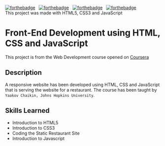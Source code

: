 [![forthebadge](https://forthebadge.com/images/badges/uses-html.svg)](https://forthebadge.com)&nbsp;&nbsp;&nbsp;[![forthebadge](https://forthebadge.com/images/badges/uses-css.svg)](https://forthebadge.com)&nbsp;&nbsp;&nbsp;[![forthebadge](https://forthebadge.com/images/badges/made-with-javascript.svg)](https://forthebadge.com)&nbsp;&nbsp;&nbsp;[![forthebadge](https://forthebadge.com/images/badges/built-with-love.svg)](https://forthebadge.com)\
This project was made with HTML5, CSS3 and JavaScript

# Front-End Development using HTML, CSS and JavaScript

This project is from the Web Development course opened on [Coursera](https://www.coursera.org/learn/html-css-javascript-for-web-developers)  

## Description

A responsive website has been developed using HTML, CSS and JavaScript that is serving the website for a restaurant. The course has been taught by `Yaakov Chaikin, Johns Hopkins University`.

## Skills Learned

* Introduction to HTML5
* Introduction to CSS3
* Coding the Static Restaurant Site
* Introduction to Javascript
